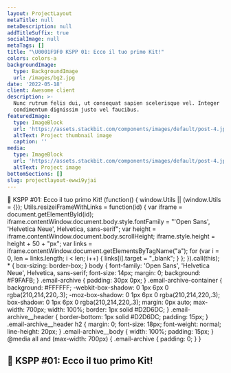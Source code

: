 ```yaml
---
layout: ProjectLayout
metaTitle: null
metaDescription: null
addTitleSuffix: true
socialImage: null
metaTags: []
title: "\U0001F9F0 KSPP 01: Ecco il tuo primo Kit!"
colors: colors-a
backgroundImage:
  type: BackgroundImage
  url: /images/bg2.jpg
date: '2022-05-18'
client: Awesome client
description: >-
  Nunc rutrum felis dui, ut consequat sapien scelerisque vel. Integer
  condimentum dignissim justo vel faucibus.
featuredImage:
  type: ImageBlock
  url: 'https://assets.stackbit.com/components/images/default/post-4.jpeg'
  altText: Project thumbnail image
  caption: ''
media:
  type: ImageBlock
  url: 'https://assets.stackbit.com/components/images/default/post-4.jpeg'
  altText: Project image
bottomSections: []
slug: projectlayout-ewwi9yjai
---
```



🧰 KSPP #01: Ecco il tuo primo Kit!           (function() { window.Utils || (window.Utils = {}); Utils.resizeiFrameWithLinks = function(id) { var iframe = document.getElementById(id); iframe.contentWindow.document.body.style.fontFamily = "'Open Sans', 'Helvetica Neue', Helvetica, sans-serif"; var height = iframe.contentWindow.document.body.scrollHeight; iframe.style.height = height + 50 + "px"; var links = iframe.contentWindow.document.getElementsByTagName("a"); for (var i = 0, len = links.length; i < len; i++) { links\[i\].target = "\_blank"; } }; }).call(this); \* { box-sizing: border-box; } body { font-family: 'Open Sans', 'Helvetica Neue', Helvetica, sans-serif; font-size: 14px; margin: 0; background: #F9FAFB; } .email-archive { padding: 30px 0px; } .email-archive-container { background: #FFFFFF; -webkit-box-shadow: 0 1px 6px 0 rgba(210,214,220,.3); -moz-box-shadow: 0 1px 6px 0 rgba(210,214,220,.3); box-shadow: 0 1px 6px 0 rgba(210,214,220,.3); margin: 0px auto; max-width: 700px; width: 100%; border: 1px solid #D2D6DC; } .email-archive\_\_header { border-bottom: 1px solid #D2D6DC; padding: 15px; } .email-archive\_\_header h2 { margin: 0; font-size: 18px; font-weight: normal; line-height: 20px; } .email-archive\_\_body { width: 100%; padding: 15px; } @media all and (max-width: 700px) { .email-archive { padding: 0; } }

🧰 KSPP #01: Ecco il tuo primo Kit!
-----------------------------------